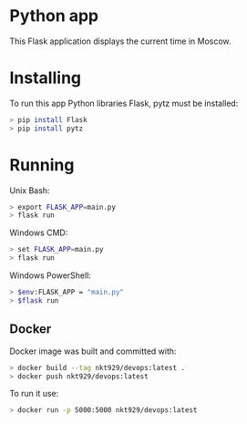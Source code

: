 # Python app

This Flask application displays the current time in Moscow. 

# Installing

To run this app Python libraries Flask, pytz must be installed:
```bash
> pip install Flask
> pip install pytz
```
# Running

Unix Bash:
```bash
> export FLASK_APP=main.py
> flask run
```
Windows CMD:
```bash
> set FLASK_APP=main.py 
> flask run
```
Windows PowerShell:
```bash
> $env:FLASK_APP = "main.py"
> $flask run
```

## Docker
Docker image was built and committed with:
```bash
> docker build --tag nkt929/devops:latest .
> docker push nkt929/devops:latest         
```

To run it use:
```bash
> docker run -p 5000:5000 nkt929/devops:latest
```   
